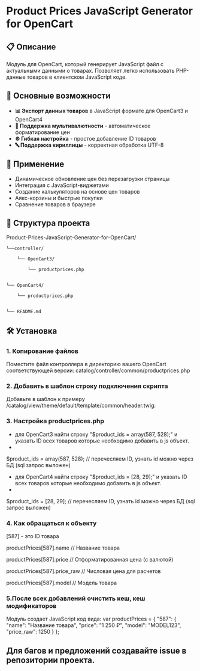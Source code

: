 # Product Prices JavaScript Generator for OpenCart

## 📋 Описание

Модуль для OpenCart, который генерирует JavaScript файл с актуальными данными о товарах. Позволяет легко использовать PHP-данные товаров в клиентском JavaScript коде.

## 🚀 Основные возможности

- **📊 Экспорт данных товаров** в JavaScript формате  для OpenCart3 и OpenCart4
- **💱 Поддержка мультивалютности** - автоматическое форматирование цен
- **⚙️ Гибкая настройка** - простое добавление ID товаров
- **🔤 Поддержка кириллицы** - корректная обработка UTF-8

## 🎯 Применение

- Динамическое обновление цен без перезагрузки страницы
- Интеграция с JavaScript-виджетами
- Создание калькуляторов на основе цен товаров
- Аякс-корзины и быстрые покупки
- Сравнение товаров в браузере

## 📁 Структура проекта
Product-Prices-JavaScript-Generator-for-OpenCart/

    └──controller/
        
        └── OpenCart3/
                
            └── productprices.php


    └── OpenCart4/

        └── productprices.php
        

    └── README.md

## 🛠 Установка

### 1. Копирование файлов
Поместите файл контроллера в директорию вашего OpenCart соответствующей версии:
catalog/controller/common/productprices.php

### 2. Добавить в шаблон строку подключения скрипта
Добавьте в шаблон к примеру /catalog/view/theme/default/template/common/header.twig:
<script src="index.php?route=common/productprices"></script>

### 3. Настройка productprices.php
- для OpenCart3 найти строку "$product_ids = array(587, 528);" и указать ID всех товаров которые необходимо добавить в js объект.
- 
$product_ids = array(587, 528); // перечесляем ID, узнать id можно через БД (sql запрос выложен)

- для OpenCart4 найти строку "$product_ids = [28, 29];" и указать ID всех товаров которые необходимо добавить в js объект.
-  
$product_ids = [28, 29]; // перечесляем ID, узнать id можно через БД (sql запрос выложен)

### 4. Как обращаться к объекту
[587] - это ID товара

productPrices[587].name      // Название товара

productPrices[587].price     // Отформатированная цена (с валютой)

productPrices[587].price_raw // Числовая цена для расчетов

productPrices[587].model     // Модель товара


### 5.После всех добавлений очистить кеш, кеш модификаторов
Модуль создает JavaScript код вида:
var productPrices = {
    "587": {
        "name": "Название товара",
        "price": "1 250 ₽",
        "model": "MODEL123",
        "price_raw": 1250
    }
};

## Для багов и предложений создавайте issue в репозитории проекта.
